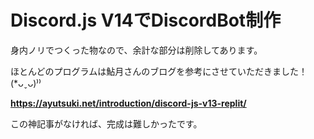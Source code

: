 # Discord.js V14でDiscordBot制作

身内ノリでつくった物なので、余計な部分は削除してあります。

ほとんどのプログラムは鮎月さんのブログを参考にさせていただきました！(*ᴗˬᴗ)⁾⁾

**https://ayutsuki.net/introduction/discord-js-v13-replit/**

この神記事がなければ、完成は難しかったです。

